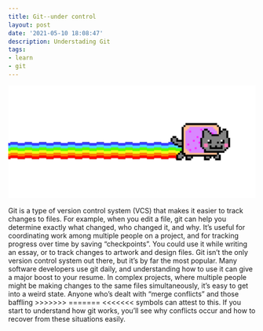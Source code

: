 ```yaml
---
title: Git--under control
layout: post
date: '2021-05-10 18:08:47'
description: Understading Git
tags:
- learn
- git
---
```


![git cat](/assets/img/git_cat.gif)

Git is a type of version control system (VCS) that makes it easier to track changes to files. For example, when you edit a file, git can help you determine exactly what changed, who changed it, and why.
It’s useful for coordinating work among multiple people on a project, and for tracking progress over time by saving “checkpoints”. You could use it while writing an essay, or to track changes to artwork and design files.
Git isn’t the only version control system out there, but it’s by far the most popular. Many software developers use git daily, and understanding how to use it can give a major boost to your resume.
In complex projects, where multiple people might be making changes to the same files simultaneously, it’s easy to get into a weird state. Anyone who’s dealt with “merge conflicts” and those baffling >>>>>>> ======= <<<<<<< symbols can attest to this.
If you start to understand how git works, you’ll see why conflicts occur and how to recover from these situations easily.
